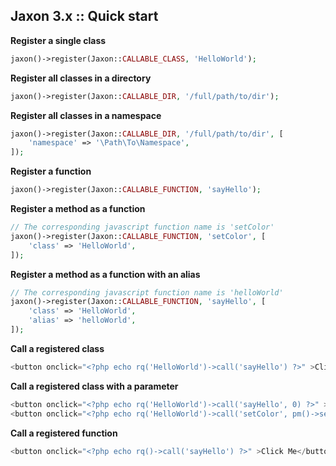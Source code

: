 Jaxon 3.x :: Quick start
------------------------

**Register a single class**

```php
jaxon()->register(Jaxon::CALLABLE_CLASS, 'HelloWorld');
```

**Register all classes in a directory**

```php
jaxon()->register(Jaxon::CALLABLE_DIR, '/full/path/to/dir');
```

**Register all classes in a namespace**

```php
jaxon()->register(Jaxon::CALLABLE_DIR, '/full/path/to/dir', [
    'namespace' => '\Path\To\Namespace',
]);
```

**Register a function**

```php
jaxon()->register(Jaxon::CALLABLE_FUNCTION, 'sayHello');
```

**Register a method as a function**

```php
// The corresponding javascript function name is 'setColor'
jaxon()->register(Jaxon::CALLABLE_FUNCTION, 'setColor', [
    'class' => 'HelloWorld',
]);
```

**Register a method as a function with an alias**

```php
// The corresponding javascript function name is 'helloWorld'
jaxon()->register(Jaxon::CALLABLE_FUNCTION, 'sayHello', [
    'class' => 'HelloWorld',
    'alias' => 'helloWorld',
]);
```

**Call a registered class**

```php
<button onclick="<?php echo rq('HelloWorld')->call('sayHello') ?>" >Click Me</button>
```

**Call a registered class with a parameter**

```php
<button onclick="<?php echo rq('HelloWorld')->call('sayHello', 0) ?>" >Click Me</button>
<button onclick="<?php echo rq('HelloWorld')->call('setColor', pm()->select('color')) ?>" >Click Me</button>
```

**Call a registered function**

```php
<button onclick="<?php echo rq()->call('sayHello') ?>" >Click Me</button>
```
